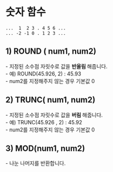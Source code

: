 <h1>숫자 함수</h1>

~~~
...  1  2 3 . 4 5 6 ...
... -2 -1 0 . 1 2 3 ...
~~~

<h2> 1) ROUND ( num1, num2) </h2>
- 지정된 소수점 자릿수로 값을 <b> 반올림 </b> 해줍니다. <br>
  - 예) ROUND(45.926, 2) : 45.93 <br>
  - num2를 지정해주지 않는 경우 기본값 0  <br>

<h2> 2) TRUNC( num1, num2) </h2>
- 지정된 소수점 자릿수로 값을 <b> 버림 </b> 해줍니다.<br>
  - 예) TRUNC(45.926 , 2) : 45.92 <br>
  - num2를 지정해주지 않는 경우 기본값 0 <br> 

<h2> 3) MOD(num1, num2) </h2>
- 나눈 나머지를 반환합니다. <br>
